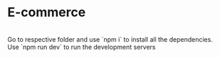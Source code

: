 # E-commerce
<br />
Go to respective folder and use `npm i` to install all the dependencies.
<br />
Use `npm run dev` to run the development servers

